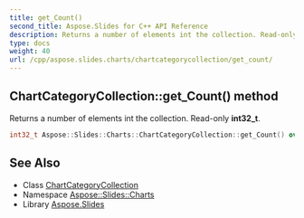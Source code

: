 ```yaml
---
title: get_Count()
second_title: Aspose.Slides for C++ API Reference
description: Returns a number of elements int the collection. Read-only int32_t.
type: docs
weight: 40
url: /cpp/aspose.slides.charts/chartcategorycollection/get_count/
---
```

## ChartCategoryCollection::get_Count() method


Returns a number of elements int the collection. Read-only **int32_t**.

```cpp
int32_t Aspose::Slides::Charts::ChartCategoryCollection::get_Count() override
```

## See Also

* Class [ChartCategoryCollection](./)
* Namespace [Aspose::Slides::Charts](../)
* Library [Aspose.Slides](../../)